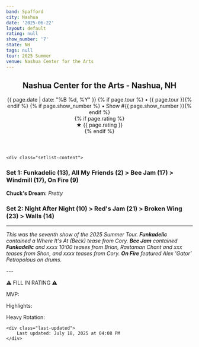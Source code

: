 ```yaml
---
band: Spafford
city: Nashua
date: '2025-06-22'
layout: default
rating: null
show_number: '7'
state: NH
tags: null
tour: 2025 Summer
venue: Nashua Center for the Arts
---
```


<article class="show-card">
    <header class="show-header">
        <h1>Nashua Center for the Arts - Nashua, NH</h1>
        <div class="show-meta">
            {{ page.date | date: "%B %d, %Y" }}
            {% if page.tour %} • {{ page.tour }}{% endif %}
            {% if page.show_number %} • Show #{{ page.show_number }}{% endif %}
        </div>
        {% if page.rating %}
        <div class="show-rating">★ {{ page.rating }}</div>
        {% endif %}
    </header>
    
    <div class="setlist-content">
<h3 class="setlist-header"><strong>Set 1:</strong>  Funkadelic (13), All My Friends (2) > Bee Jam (17) > Windmill (17), On Fire (9)</h3>
<p class="chucks-dream"><strong>Chuck's Dream:</strong> <em> Pretty</em></p>
<h3 class="setlist-header"><strong>Set 2:</strong>  Night After Night (10) > Red's Jam (21) > Broken Wing (23) > Walls (14)</h3>
<hr class="section-divider">
<p class="show-notes"><em>This was the seventh show of the 2025 Summer Tour. <strong>Funkadelic</strong> contained a Where It's At (Beck) tease from Cory. <strong>Bee Jam</strong> contained <strong>Funkadelic</strong> and xxxx 10:00 teases from Brian, Rastaman Chant and xxx teases from Shon, and xxxx teases from Cory. <strong>On Fire</strong> featured Alex 'Gator' Petropolous on drums.</em></p>
<p class="review-text">---</p>
<p class="review-text">⚠️ FILL IN RATING ⚠️</p>
<p class="review-text">MVP:</p>
<p class="review-text">Highlights:</p>
<p class="review-text">Heavy Rotation:</p>
    </div>
    
    <div class="last-updated">
        Last updated: July 18, 2025 at 04:08 PM
    </div>
</article>
